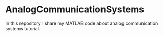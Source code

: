 # AnalogCommunicationSystems
In this repository I share my MATLAB code about analog communication systems tutorial.
